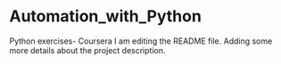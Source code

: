 # Automation_with_Python
Python exercises- Coursera
I am editing the README file. Adding some more details about the project description.
